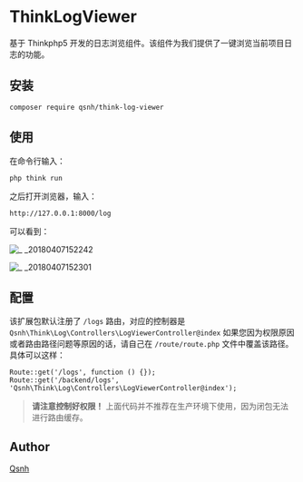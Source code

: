 # ThinkLogViewer

基于 Thinkphp5 开发的日志浏览组件。该组件为我们提供了一键浏览当前项目日志的功能。

## 安装

```
composer require qsnh/think-log-viewer
```

## 使用

在命令行输入：

```
php think run
```

之后打开浏览器，输入：

```
http://127.0.0.1:8000/log
```

可以看到：

![_ _20180407152242](https://user-images.githubusercontent.com/12671205/38452527-71b70b98-3a78-11e8-8d66-ba40f032c1fa.png)

![_ _20180407152301](https://user-images.githubusercontent.com/12671205/38452528-7ca5244a-3a78-11e8-8f76-d5feba7e3225.png)


## 配置

该扩展包默认注册了 `/logs` 路由，对应的控制器是 `Qsnh\Think\Log\Controllers\LogViewerController@index` 如果您因为权限原因或者路由路径问题等原因的话，请自己在 `/route/route.php` 文件中覆盖该路径。具体可以这样：


```
Route::get('/logs', function () {});
Route::get('/backend/logs', 'Qsnh\Think\Log\Controllers\LogViewerController@index');
```

> **请注意控制好权限！** 上面代码并不推荐在生产环境下使用，因为闭包无法进行路由缓存。

## Author

[Qsnh](https://github.com/Qsnh)